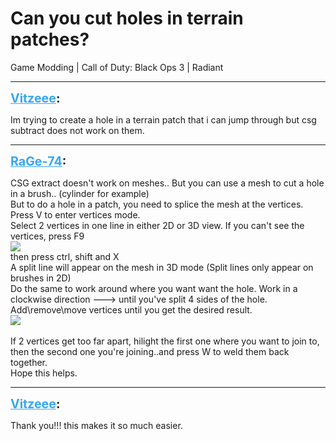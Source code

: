 # Can you cut holes in terrain patches?
Game Modding | Call of Duty: Black Ops 3 | Radiant

---
<strong style="font-size: 1.4em;"><span style="text-decoration: underline;text-decoration-color: #34a7f9;"><span style="color:#34a7f9;">Vitzeee</span></span>:</strong>

<p>Im trying to create a hole in a terrain patch that i can jump through but csg subtract does not work on them.</p>

---
<strong style="font-size: 1.4em;"><span style="text-decoration: underline;text-decoration-color: #34a7f9;"><span style="color:#34a7f9;">RaGe-74</span></span>:</strong>

<p>CSG extract doesn&#39;t work on meshes.. But you can use a mesh to cut a hole in a brush.. (cylinder for example)<br />But to do a hole in a patch, you need to splice the mesh at the vertices. <br />Press V to enter vertices mode.<br />Select 2 vertices in one line in either 2D or 3D view. If you can&#39;t see the vertices, press F9<br /><img style="max-width: 500px;" src="{{ '/wiki/threads/assets/a.534.png' | relative_url }}"><br /> then press ctrl, shift and X<br />A split line will appear on the mesh in 3D mode (Split lines only appear on brushes in 2D)<br />Do the same to work around where you want want the hole. Work in a clockwise direction ---&gt; until you&#39;ve split 4 sides of the hole. Add\remove\move vertices until you get the desired result.<br /><img style="max-width: 500px;" src="{{ '/wiki/threads/assets/a.535.png' | relative_url }}"><br /><br />If 2 vertices get too far apart, hilight the first one where you want to join to, then the second one you&#39;re joining..and press W to weld them back together.<br />Hope this helps.</p>

---
<strong style="font-size: 1.4em;"><span style="text-decoration: underline;text-decoration-color: #34a7f9;"><span style="color:#34a7f9;">Vitzeee</span></span>:</strong>

<p>Thank you!!! this makes it so much easier.</p>
